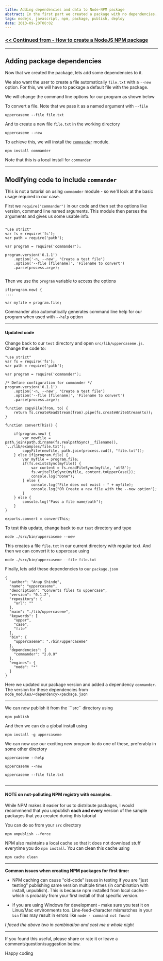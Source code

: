 ```yaml
---
title: Adding dependencies and data to Node-NPM package
abstract: In the first part we created a package with no dependencies. In this part, we'll add some dependencies to our program and package. We'll also look at some additional tips that you may require when creating your first NPM package.
tags: nodejs, javascript, npm, package, publish, deploy
date: 2013-09-20T00:02
---
```



### [<< Continued from - How to create a NodeJS NPM package](/posts/how-to-create-nodejs-npm-package)

---

## Adding package dependencies

Now that we created the package, lets add some dependencies to it. 


We also want the user to create a file automatically  ```file.txt``` with a ```--new``` option.
For this, we will have to package a default file with the package.

We will change the command line options for our program as shown below

To convert a file. Note that we pass it as a named argument with ```--file```
```
uppercaseme --file file.txt
```

And to create a new file ```file.txt``` in the working directory
```
uppercaseme --new
```


To achieve this, we will install the [```commander```](https://npmjs.org/package/commander) module. 

```
npm install commander
```

Note that this is a local install for ```commander```

---

## Modifying code to include ```commander```

This is not a tutorial on using ```commander``` module - so we'll look at the basic usage required in our case.

First we ```require("commander")``` in our code and then set the options like version, command line named arguments. This module then parses the arguments and gives us some usable info.

```

"use strict"
var fs = require('fs');
var path = require('path');

var program = require('commander');

program.version('0.1.1')
	.option('-n, --new', 'Create a test file')
	.option('--file [filename]', 'Filename to convert')
	.parse(process.argv);
	
```	

Then we use the ```program``` variable to access the options

```
if(program.new) {
....

var myfile = program.file;

```

Commander also automatically generates command line help for our program when used with ```--help``` option

---

#### Updated code

Change back to our ```test``` directory and open ```src/lib/uppercaseme.js```. Change the code to:


```
"use strict"
var fs = require('fs');
var path = require('path');

var program = require('commander');

/* Define configuration for commander */
program.version('0.1.1')
	.option('-n, --new', 'Create a test file')
	.option('--file [filename]', 'Filename to convert')
	.parse(process.argv);
	
function copyFile(from, to) {
	return fs.createReadStream(from).pipe(fs.createWriteStream(to));
}

function convertThis() {

	if(program.new) {
		var newfile = path.join(path.dirname(fs.realpathSync(__filename)), '../lib/examples/file.txt');
		copyFile(newfile, path.join(process.cwd(), "file.txt"));
	} else if(program.file) {
		var myfile = program.file;
		if(fs.existsSync(myfile)) {
			var content = fs.readFileSync(myfile, 'utf8');
			fs.writeFileSync(myfile, content.toUpperCase());
			console.log("Done");
		} else {
			console.log("File does not exist - " + myfile);
			console.log("OR Create a new file with the --new option");
		}
	} else {
		console.log("Pass a file name/path");
	}
}

exports.convert = convertThis;
```

To test this update, change back to our ```test``` directory and type

```
node ./src/bin/uppercaseme --new
```

This creates a file ```file.txt``` in our current directory with regular text. And then we can convert it to uppercase using

```
node ./src/bin/uppercaseme --file file.txt
```


Finally, lets add these dependencies to our ```package.json```

```
{
  "author": "Anup Shinde",
  "name": "uppercaseme",
  "description": "Converts files to uppercase",
  "version": "0.1.2",
  "repository": {
    "url": ""
  },
  "main": "./lib/uppercaseme",
  "keywords": [
    "upper",
    "case",
    "file"
  ],
  "bin": {
    "uppercaseme": "./bin/uppercaseme"
  },
  "dependencies": {
	"commander": "2.0.0"
  },
  "engines": {
    "node": "*"
  }
}
```

Here we updated our package version and added a dependency ```commander```. The version for these dependencies from ```node_modules/<dependency>/package.json```

---

We can now publish it from the ```src`` directory using  
``` 
npm publish 
```


And then we can do a global install using 
```
npm install -g uppercaseme
```


We can now use our exciting new program to do one of these, preferably in some other directory

```
uppercaseme --help

uppercaseme --new

uppercaseme --file file.txt


```

---

#### NOTE on not-polluting NPM registry with examples.

While NPM makes it easier for us to distribute packages, I would recommnend that you unpublish **each and every** version of the sample packages that you created during this tutorial

You can do so from your ```src``` directory

```
npm unpublish --force

```

NPM also maintains a local cache so that it does not download stuff everytime you do ```npm install```. You can clean this cache using


```
npm cache clean
```

---

**Common issues when creating NPM packages for first time:**

* NPM caching can cause "old-code" issues in testing if you are "just testing" publishing same version multiple times (in combination with install, unpublish). This is because npm installed from local cache - which is probably from your first install of that specific version.

* If you are using Windows for development - make sure you test it on Linux/Mac environments too. Line-feed-character mismatches in your ```bin``` files may result in errors like ```node - command not found```

_I faced the above two in combination and cost me a whole night <i class="icon-frown"></i>_


---

If you found this useful, please share or rate it or leave a comment/question/suggestion below. 


Happy coding <i class="icon-smile"></i>

